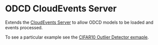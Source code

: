 # ODCD CloudEvents Server

Extends the [CloudEvents Server](../cloudevents/README.md) to allow ODCD models to be loaded and events processed.

To see a particular example see the [CIFAR10 Outlier Detector exmaple](../samples/kfserving/cifar10/README.md).